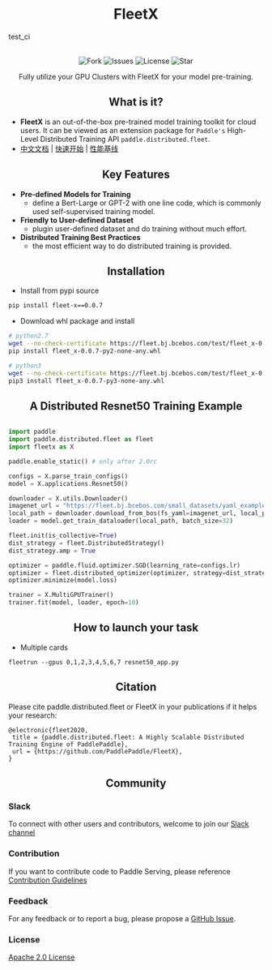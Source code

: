 
<h1 align="center">FleetX</h1>

test_ci

<p align="center">
    <br>
    <img alt="Fork" src="https://img.shields.io/github/forks/PaddlePaddle/FleetX">
    <img alt="Issues" src="https://img.shields.io/github/issues/PaddlePaddle/FleetX">
    <img alt="License" src="https://img.shields.io/github/license/PaddlePaddle/FleetX">
    <img alt="Star" src="https://img.shields.io/github/stars/PaddlePaddle/FleetX">
    <br>
<p>


<p align="center"> Fully utilize your GPU Clusters with FleetX for your model pre-training. </p>

<h2 align="center">What is it?</h2>

- **FleetX** is an out-of-the-box pre-trained model training toolkit for cloud users. It can be viewed as an extension package for `Paddle's` High-Level Distributed Training API `paddle.distributed.fleet`. 
- [中文文档](https://fleet-x.readthedocs.io/en/latest/) | [快速开始](https://fleet-x.readthedocs.io/en/latest/paddle_fleet_rst/fleetx_quick_start.html) | [性能基线](https://fleet-x.readthedocs.io/en/latest/paddle_fleet_rst/fleet_benchmark_resnet50_cn.html)

<h2 align="center">Key Features</h2>

- **Pre-defined Models for Training**
    - define a Bert-Large or GPT-2 with one line code, which is commonly used self-supervised training model.
- **Friendly to User-defined Dataset**
    - plugin user-defined dataset and do training without much effort.
- **Distributed Training Best Practices**
    - the most efficient way to do distributed training is provided.

<h2 align="center">Installation</h2>

- Install from pypi source
``` bash
pip install fleet-x==0.0.7
```
- Download whl package and install 

```bash
# python2.7
wget --no-check-certificate https://fleet.bj.bcebos.com/test/fleet_x-0.0.7-py2-none-any.whl
pip install fleet_x-0.0.7-py2-none-any.whl

# python3
wget --no-check-certificate https://fleet.bj.bcebos.com/test/fleet_x-0.0.7-py3-none-any.whl
pip3 install fleet_x-0.0.7-py3-none-any.whl


```

<h2 align="center">A Distributed Resnet50 Training Example</h2>

``` python

import paddle
import paddle.distributed.fleet as fleet
import fleetx as X

paddle.enable_static() # only after 2.0rc

configs = X.parse_train_configs()
model = X.applications.Resnet50()

downloader = X.utils.Downloader()
imagenet_url = "https://fleet.bj.bcebos.com/small_datasets/yaml_example/imagenet.yaml"
local_path = downloader.download_from_bos(fs_yaml=imagenet_url, local_path='./data')
loader = model.get_train_dataloader(local_path, batch_size=32)

fleet.init(is_collective=True)
dist_strategy = fleet.DistributedStrategy()
dist_strategy.amp = True

optimizer = paddle.fluid.optimizer.SGD(learning_rate=configs.lr)
optimizer = fleet.distributed_optimizer(optimizer, strategy=dist_strategy)
optimizer.minimize(model.loss)

trainer = X.MultiGPUTrainer()
trainer.fit(model, loader, epoch=10)

```

<h2 align="center">How to launch your task</h2>

- Multiple cards

``` shell
fleetrun --gpus 0,1,2,3,4,5,6,7 resnet50_app.py
```

<h2 align="center">Citation</h2>

Please cite paddle.distributed.fleet or FleetX in your publications if it helps your research:


    @electronic{fleet2020,
     title = {paddle.distributed.fleet: A Highly Scalable Distributed Training Engine of PaddlePaddle},
     url = {https://github.com/PaddlePaddle/FleetX},
    }



<h2 align="center">Community</h2>

### Slack

To connect with other users and contributors, welcome to join our [Slack channel](https://fleetx.slack.com/archives/CUBPKHKMJ)

### Contribution

If you want to contribute code to Paddle Serving, please reference [Contribution Guidelines](doc/CONTRIBUTE.md)

### Feedback

For any feedback or to report a bug, please propose a [GitHub Issue](https://github.com/PaddlePaddle/FleetX/issues).

### License

[Apache 2.0 License](https://github.com/PaddlePaddle/FleetX/blob/develop/LICENSE)
